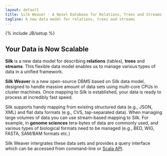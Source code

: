 ```yaml
---
layout: default
title: Silk Weaver - A Novel Database for Relations, Trees and Streams
tagline: A new data model for relations, trees and streams
---
```

{% include JB/setup %}


## Your Data is Now Scalable
**Silk** is a new data model for describing **relations** (tables), **trees** and **streams**. This flexible data model enables us to manage various types of data in a unified framework. 

**Silk Weaver** is a new open-source DBMS based on Silk data model, designed to handle massive amount of data sets using multi-core CPUs in cluster machines. Once mapping to Silk is established, your data is ready to process at incredibly fast speed. 

Silk supports handy mapping from existing structured data (e.g., JSON, XML) and flat data formats (e.g., CVS, tap-separated data). When managing large volumes of data you can use stream-based mapping to Silk. For example, in **genome sciences** tera-bytes of data are commonly used, and various types of biological formats need to be managed (e.g., BED, WIG, FASTA, SAM/BAM formats etc.) 

Silk Weaver intergrates these data sets and provides a query interface which can be accessed from command-line or [Scala API](.).